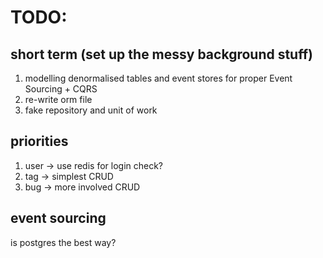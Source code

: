 # TODO:
## short term (set up the messy background stuff)
1. modelling denormalised tables and event stores for proper Event Sourcing + CQRS
2. re-write orm file
3. fake repository and unit of work


## priorities
1. user -> use redis for login check?
2. tag -> simplest CRUD
3. bug -> more involved CRUD


## event sourcing
is postgres the best way?